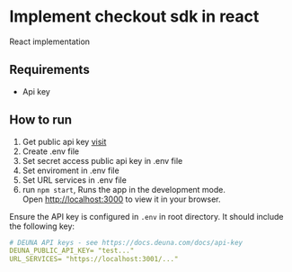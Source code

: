 #  Implement checkout sdk in react

React implementation

## Requirements

- Api key

## How to run

1. Get public api key [visit](https://docs.deuna.com/docs/api-key)
2. Create .env file 
3. Set secret access public api key in .env file 
4. Set enviroment in .env file 
5. Set URL services in .env file 
6. run `npm start`, Runs the app in the development mode.\
Open [http://localhost:3000](http://localhost:3000) to view it in your browser.

Ensure the API key is configured in `.env` in root directory. It should include the following key:

```yaml
# DEUNA API keys - see https://docs.deuna.com/docs/api-key
DEUNA_PUBLIC_API_KEY= "test..."
URL_SERVICES= "https://localhost:3001/..."
```